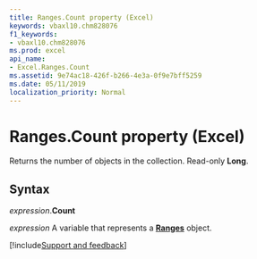 ```yaml
---
title: Ranges.Count property (Excel)
keywords: vbaxl10.chm828076
f1_keywords:
- vbaxl10.chm828076
ms.prod: excel
api_name:
- Excel.Ranges.Count
ms.assetid: 9e74ac18-426f-b266-4e3a-0f9e7bff5259
ms.date: 05/11/2019
localization_priority: Normal
---
```



# Ranges.Count property (Excel)

Returns the number of objects in the collection. Read-only **Long**.


## Syntax

_expression_.**Count**

_expression_ A variable that represents a **[Ranges](Excel.Ranges.md)** object.




[!include[Support and feedback](~/includes/feedback-boilerplate.md)]